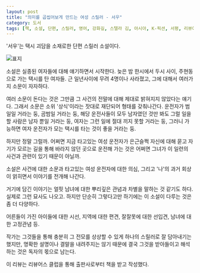 ```yaml
---
layout: post
title: "의미를 곱씹어보게 만드는 여성 스릴러 - 서우"
category: 도서
tags: [책, 소설, 단편, 스릴러, 영어, 강화길, 스텔라 김, 아시아, K-픽션, 서평, 리뷰어스 클럽]
---
```


'서우'는
택시 괴담을 소재로한 단편 스릴러 소설이다.

![표지](https://lh3.googleusercontent.com/jGRaQzz2qxO6-2BZEh8Ff4YT7n8Dnu6DJe8Zq3dAYH61fski-KvLzRmUaY1ilLomPDI65kNK-0fyeQ=s480)

소설은 실종된 여자들에 대해 얘기하면서 시작한다.
늦은 밤 한시에서 두시 사이, 주현동으로 가는 택시를 탄 여자들.
근 일년사이에 무려 4명이나 사라졌고,
그에 대해서 여러가지 소문이 자자하다.

여러 소문이 돈다는 것은 그만큼 그 사건의 전말에 대해 제대로 밝혀지지 않았다는 얘기다.
그래서 소문은 소위 '상식'이라는 잣대로 재단되어 형태를 갖춰나간다.
운전자가 범일일 거라는 둥,
곰범일 거라는 둥,
해당 운전사들이 모두 남자였던 것만 봐도 그럴 일을 할 사람은 남자 뿐일 거라는 둥,
여자는 그런 일에 절대 끼지 못할 거라는 둥,
그러니 가능하면 여자 운전자가 모는 택시를 타는 것이 좋을 거라는 둥.

하지만 정말 그럴까.
어쩌면 지금 타고있는 여성 운전자가 은근슬쩍 자신에 대해 묻고
자기가 모르는 길을 통해 바라지 않던 곳으로 운전해 가는 것은
어쩌면 그녀가 이 일련의 사건과 관련이 있기 때문이 아닐까.

소설은 사건에 대한 소문과
타고있는 여성 운전자에 대한 의심,
그리고 '나'의 과거 회상이 얽히면서 이야기를 전개해 나간다.

거기에 담긴 이야기는
얼핏 남녀에 대한 뿌리깊은 관념과 차별을 말하는 것 같기도 하다.
실제로 그런 묘사도 나오고.
하지만 단순히 그렇다고만 하기에는 이 소설이 다루는 것은 좀 더 다양하다.

어른들이 가진 아이들에 대한 시선,
지역에 대한 편견,
잘잘못에 대한 선입견,
남녀에 대한 고정관념 등.

작가는 그것들을 통해
충분히 그 전모를 상상할 수 있게 하나의 스릴러로 잘 담아내기는 했지만,
명확한 설명이나 결말을 내려주지는 않기 때문에
결국 그것을 받아들이고 해석하는 것은 독자의 몫으로 남는다.



<div class="im im-info">
이 리뷰는 리뷰어스 클럽을 통해 출판사로부터 책을 받고 작성했다.
</div>
